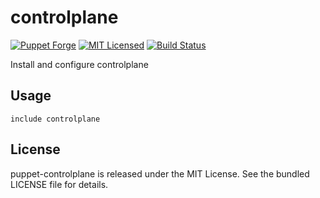 controlplane
==============

[![Puppet Forge](https://img.shields.io/puppetforge/v/halyard/controlplane.svg)](https://forge.puppetlabs.com/halyard/controlplane)
[![MIT Licensed](https://img.shields.io/badge/license-MIT-green.svg)](https://tldrlegal.com/license/mit-license)
[![Build Status](https://img.shields.io/travis/com/halyard/puppet-controlplane.svg)](https://travis-ci.com/halyard/puppet-controlplane)

Install and configure controlplane

## Usage

```puppet
include controlplane
```

## License

puppet-controlplane is released under the MIT License. See the bundled LICENSE file for details.

